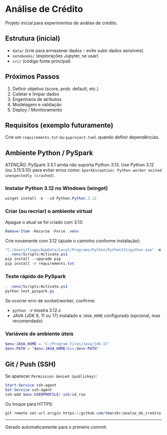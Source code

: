 # Análise de Crédito

Projeto inicial para experimentos de análise de crédito.

## Estrutura (inicial)
- `data/` (crie para armazenar dados – evite subir dados sensíveis)
- `notebooks/` (explorações Jupyter, se usar)
- `src/` (código fonte principal)

## Próximos Passos
1. Definir objetivo (score, prob. default, etc.)
2. Coletar e limpar dados
3. Engenharia de atributos
4. Modelagem e validação
5. Deploy / Monitoramento

## Requisitos (exemplo futuramente)
Crie um `requirements.txt` ou `pyproject.toml` quando definir dependências.

## Ambiente Python / PySpark

ATENÇÃO: PySpark 3.5.1 ainda não suporta Python 3.13. Use Python 3.12 (ou 3.11/3.10) para evitar erros como:
`SparkException: Python worker exited unexpectedly (crashed)`.

### Instalar Python 3.12 no Windows (winget)
```powershell
winget install -e --id Python.Python.3.12
```

### Criar (ou recriar) o ambiente virtual
Apague o atual se foi criado com 3.13:
```powershell
Remove-Item -Recurse -Force .venv
```
Crie novamente com 3.12 (ajuste o caminho conforme instalação):
```powershell
"C:/Users/tiago/AppData/Local/Programs/Python/Python312/python.exe" -m venv .venv
. .venv/Scripts/Activate.ps1
pip install --upgrade pip
pip install -r requirements.txt
```

### Teste rápido do PySpark
```powershell
. .venv/Scripts/Activate.ps1
python test_pyspark.py
```

Se ocorrer erro de socket/worker, confirme:
- `python -V` mostra 3.12.x
- JAVA (JDK 8, 11 ou 17) instalado e `JAVA_HOME` configurado (opcional, mas recomendado)

### Variáveis de ambiente úteis
```powershell
$env:JAVA_HOME = 'C:/Program Files/Java/jdk-17'
$env:PATH = "$env:JAVA_HOME/bin;$env:PATH"
```

## Git / Push (SSH)
Se aparecer `Permission denied (publickey)`:
```powershell
Start-Service ssh-agent
Get-Service ssh-agent
ssh-add $env:USERPROFILE/.ssh/id_rsa
```
Ou troque para HTTPS:
```powershell
git remote set-url origin https://github.com/tmarsbr/analse_de_credito.git
```

---
Gerado automaticamente para o primeiro commit.
